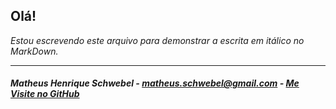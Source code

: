 ## Olá!

*Estou escrevendo este arquivo para demonstrar a escrita em itálico no MarkDown.*






_______________________________________________________________________________________________________________________________________________________________________
#### *Matheus Henrique Schwebel - matheus.schwebel@gmail.com - [Me Visite no GitHub](https://github.com/Matheus-Schwebel)*
